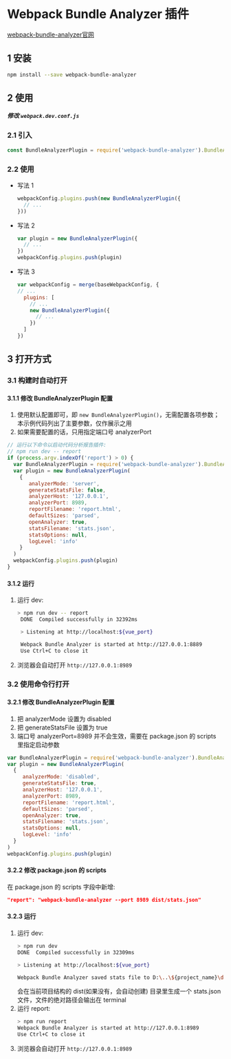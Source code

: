 # Webpack Bundle Analyzer 插件

[webpack-bundle-analyzer官网](https://github.com/webpack-contrib/webpack-bundle-analyzer 'webpack-bundle-analyzer')

## 1 安装

```bash
npm install --save webpack-bundle-analyzer
```

## 2 使用

***修改 ```webpack.dev.conf.js```***

### 2.1 引入

```js
const BundleAnalyzerPlugin = require('webpack-bundle-analyzer').BundleAnalyzerPlugin
```

### 2.2 使用

- 写法 1

   ```js
   webpackConfig.plugins.push(new BundleAnalyzerPlugin({
     // ...
   }))
   ```

- 写法 2

   ```js
   var plugin = new BundleAnalyzerPlugin({
     // ...
   })
   webpackConfig.plugins.push(plugin)
   ```

- 写法 3

   ```js
   var webpackConfig = merge(baseWebpackConfig, {
   // ...
     plugins: [
       // ...
       new BundleAnalyzerPlugin({
         // ...
       })
     ]
   })
   ```

## 3 打开方式

### 3.1 构建时自动打开

#### 3.1.1 修改 BundleAnalyzerPlugin 配置

1. 使用默认配置即可，即 ```new BundleAnalyzerPlugin()```，无需配置各项参数；本示例代码列出了主要参数，仅作展示之用
2. 如果需要配置的话，只用指定端口号 analyzerPort

```js
// 运行以下命令以启动代码分析报告插件:
// npm run dev -- report
if (process.argv.indexOf('report') > 0) {
  var BundleAnalyzerPlugin = require('webpack-bundle-analyzer').BundleAnalyzerPlugin
  var plugin = new BundleAnalyzerPlugin(
    {
       analyzerMode: 'server',
       generateStatsFile: false,
       analyzerHost: '127.0.0.1',
       analyzerPort: 8989,
       reportFilename: 'report.html',
       defaultSizes: 'parsed',
       openAnalyzer: true,
       statsFilename: 'stats.json',
       statsOptions: null,
       logLevel: 'info'
    }
  )
  webpackConfig.plugins.push(plugin)
}
```

#### 3.1.2 运行

1. 运行 dev:
   ```bash
   > npm run dev -- report
    DONE  Compiled successfully in 32392ms

    > Listening at http://localhost:${vue_port}

    Webpack Bundle Analyzer is started at http://127.0.0.1:8889
    Use Ctrl+C to close it
   ```
2. 浏览器会自动打开 ```http://127.0.0.1:8989```

### 3.2 使用命令行打开

#### 3.2.1 修改 BundleAnalyzerPlugin 配置

1. 把 analyzerMode 设置为 disabled
2. 把 generateStatsFile 设置为 true
3. 端口号 analyzerPort=8989 并不会生效，需要在 package.json 的 scripts 里指定启动参数

```js
var BundleAnalyzerPlugin = require('webpack-bundle-analyzer').BundleAnalyzerPlugin
var plugin = new BundleAnalyzerPlugin(
  {
     analyzerMode: 'disabled',
     generateStatsFile: true,
     analyzerHost: '127.0.0.1',
     analyzerPort: 8989,
     reportFilename: 'report.html',
     defaultSizes: 'parsed',
     openAnalyzer: true,
     statsFilename: 'stats.json',
     statsOptions: null,
     logLevel: 'info'
  }
)
webpackConfig.plugins.push(plugin)
```

#### 3.2.2 修改 package.json 的 scripts

在 package.json 的 scripts 字段中新增:

```json
"report": "webpack-bundle-analyzer --port 8989 dist/stats.json"
```

#### 3.2.3 运行

1. 运行 dev:
   ```bash
   > npm run dev
   DONE  Compiled successfully in 32309ms

   > Listening at http://localhost:${vue_port}

   Webpack Bundle Analyzer saved stats file to D:\..\${project_name}\dist\stats.json
   ```
   会在当前项目结构的 dist(如果没有，会自动创建) 目录里生成一个 stats.json 文件，文件的绝对路径会输出在 terminal
2. 运行 report:
   ```bash
   > npm run report
   Webpack Bundle Analyzer is started at http://127.0.0.1:8989
   Use Ctrl+C to close it
   ```
3. 浏览器会自动打开 ```http://127.0.0.1:8989```
